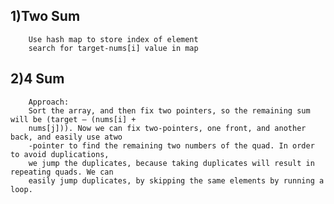 ## 1)Two Sum
        Use hash map to store index of element 
        search for target-nums[i] value in map

## 2)4 Sum
        Approach: 
        Sort the array, and then fix two pointers, so the remaining sum will be (target – (nums[i] + 
        nums[j])). Now we can fix two-pointers, one front, and another back, and easily use atwo
        -pointer to find the remaining two numbers of the quad. In order to avoid duplications, 
        we jump the duplicates, because taking duplicates will result in repeating quads. We can 
        easily jump duplicates, by skipping the same elements by running a loop.